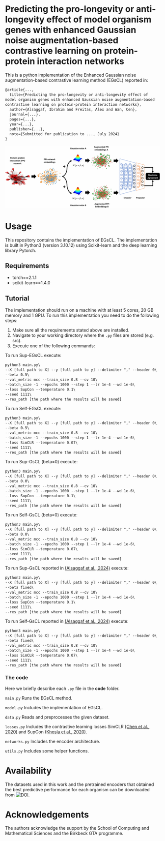 # Predicting the pro-longevity or anti-longevity effect of model organism genes with enhanced Gaussian noise augmentation-based contrastive learning on protein-protein interaction networks
This is a python implementation of the Enhanced Gaussian noise augmentation-based contrastive learning method (EGsCL) reported in:
```
@article{...,
  title={Predicting the pro-longevity or anti-longevity effect of model organism genes with enhanced Gaussian noise augmentation-based contrastive learning on protein-protein interaction networks},
  author={Alsaggaf, Ibrahim and Freitas, Alex and Wan, Cen},
  journal={...},
  pages={...},
  year={...},
  publisher={...},
  note={Submitted for publication to ..., July 2024}
}
```

<p align="center">
  <img src="images/Flowchart.png" width="1000" title="EGsCL flow-chart">
</p>

# Usage
This repository contains the implementation of EGsCL. The implementation is built in Python3 (version 3.10.12) using Scikit-learn and the deep learning library Pytorch. 

## Requirements
- torch==2.1.1
- scikit-learn==1.4.0

## Tutorial
The implementation should run on a machine with at least 5 cores, 20 GB memory and 1 GPU. To run this implementation you need to do the following steps:
1. Make sure all the requirements stated above are installed.
2. Navigate to your working directory where the `.py` files are stored (e.g. src).
3. Execute one of the following commands:

To run Sup-EGsCL execute:
```
python3 main.py\
--X [full path to X] --y [full path to y] --delimiter "," --header 0\
--beta 0.5\
--val_metric mcc --train_size 0.8 --cv 10\
--batch_size -1 --epochs 1000 --step 1 --lr 1e-4 --wd 1e-6\
--loss SupCon --temperature 0.1\
--seed 1111\
--res_path [the path where the results will be saved]
```
To run Self-EGsCL execute:
```
python3 main.py\
--X [full path to X] --y [full path to y] --delimiter "," --header 0\
--beta 0.5\
--val_metric mcc --train_size 0.8 --cv 10\
--batch_size -1 --epochs 1000 --step 1 --lr 1e-4 --wd 1e-6\
--loss SimCLR --temperature 0.07\
--seed 1111\
--res_path [the path where the results will be saved]
```
To run Sup-GsCL (beta=0) execute:
```
python3 main.py\
--X [full path to X] --y [full path to y] --delimiter "," --header 0\
--beta 0.0\
--val_metric mcc --train_size 0.8 --cv 10\
--batch_size -1 --epochs 1000 --step 1 --lr 1e-4 --wd 1e-6\
--loss SupCon --temperature 0.1\
--seed 1111\
--res_path [the path where the results will be saved]
```
To run Self-GsCL (beta=0) execute:
```
python3 main.py\
--X [full path to X] --y [full path to y] --delimiter "," --header 0\
--beta 0.0\
--val_metric mcc --train_size 0.8 --cv 10\
--batch_size -1 --epochs 1000 --step 1 --lr 1e-4 --wd 1e-6\
--loss SimCLR --temperature 0.07\
--seed 1111\
--res_path [the path where the results will be saved]
```
To run Sup-GsCL reported in [(Alsaggaf et al., 2024)](https://doi.org/10.1093/bfgp/elad059) execute:
```
python3 main.py\
--X [full path to X] --y [full path to y] --delimiter "," --header 0\
--beta fixed\
--val_metric mcc --train_size 0.8 --cv 10\
--batch_size -1 --epochs 1000 --step 1 --lr 1e-4 --wd 1e-6\
--loss SupCon --temperature 0.1\
--seed 1111\
--res_path [the path where the results will be saved]
```
To run Self-GsCL reported in [(Alsaggaf et al., 2024)](https://doi.org/10.1093/bfgp/elad059) execute:
```
python3 main.py\
--X [full path to X] --y [full path to y] --delimiter "," --header 0\
--beta fixed\
--val_metric mcc --train_size 0.8 --cv 10\
--batch_size -1 --epochs 1000 --step 1 --lr 1e-4 --wd 1e-6\
--loss SimCLR --temperature 0.07\
--seed 1111\
--res_path [the path where the results will be saved]
```

### The code
Here we briefly describe each `.py` file in the **code** folder.

`main.py` Runs the EGsCL method.

`model.py` Includes the implementation of EGsCL.

`data.py` Reads and preprocesses the given dataset.

`losses.py` Includes the contrastive learning losses SimCLR [(Chen et al., 2020)](http://proceedings.mlr.press/v119/chen20j.html) and SupCon [(Khosla et al., 2020)](https://proceedings.neurips.cc/paper/2020/hash/d89a66c7c80a29b1bdbab0f2a1a94af8-Abstract.html).

`networks.py` Includes the encoder architecture.

`utils.py` Includes some helper functions.

# Availability
The datasets used in this work and the pretrained encoders that obtained the best predictive performance for each organism can be downloaded from [![DOI](https://zenodo.org/badge/DOI/10.5281/zenodo.12143797.svg)](https://doi.org/10.5281/zenodo.12143797).

# Acknowledgements
The authors acknowledge the support by the School of Computing and Mathematical Sciences and the Birkbeck GTA programme.
